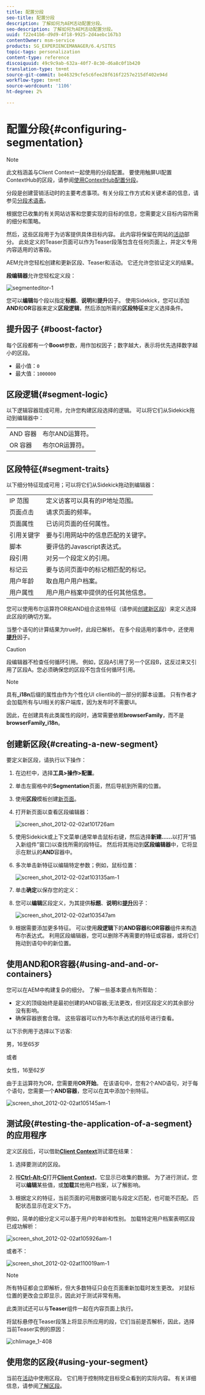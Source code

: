 ```yaml
---
title: 配置分段
seo-title: 配置分段
description: 了解如何为AEM活动配置分段。
seo-description: 了解如何为AEM活动配置分段。
uuid: f22e41b6-d9d9-4f18-9925-2d4aebc167b3
contentOwner: msm-service
products: SG_EXPERIENCEMANAGER/6.4/SITES
topic-tags: personalization
content-type: reference
discoiquuid: 49c9c9ab-632a-40f7-8c30-d6a8c0f1b420
translation-type: tm+mt
source-git-commit: be46329cfe5c6fee28f616f2257e215df402e94d
workflow-type: tm+mt
source-wordcount: '1106'
ht-degree: 2%

---
```



# 配置分段{#configuring-segmentation}

>[!NOTE]
>
>此文档涵盖与Client Context一起使用的分段配置。 要使用触屏UI配置ContextHub的区段，请参阅[使用ContextHub配置分段](/help/sites-administering/segmentation.md)。

分段是创建营销活动时的主要考虑事项。有关分段工作方式和关键术语的信息，请参见[分段术语表](/help/sites-authoring/segmentation-overview.md)。

根据您已收集的有关网站访客和您要实现的目标的信息，您需要定义目标内容所需的细分和策略。

然后，这些区段用于为访客提供具体目标内容。 此内容将保留在网站的[活动](/help/sites-authoring/personalization.md)部分。 此处定义的Teaser页面可以作为Teaser段落包含在任何页面上，并定义专用内容适用的访客段。

AEM允许您轻松创建和更新区段、Teaser和活动。 它还允许您验证定义的结果。

**段编辑器**&#x200B;允许您轻松定义段：

![segmenteditor-1](assets/segmenteditor-1.png)

您可以&#x200B;**编辑**&#x200B;每个段以指定&#x200B;**标题**、**说明**&#x200B;和&#x200B;**提升**&#x200B;因子。 使用Sidekick，您可以添加&#x200B;**AND**&#x200B;和&#x200B;**OR**&#x200B;容器来定义&#x200B;**区段逻辑**，然后添加所需的&#x200B;**区段特征**&#x200B;来定义选择条件。

## 提升因子 {#boost-factor}

每个区段都有一个&#x200B;**Boost**&#x200B;参数，用作加权因子；数字越大，表示将优先选择数字越小的区段。

* 最小值：`0`
* 最大值：`1000000`

## 区段逻辑{#segment-logic}

以下逻辑容器现成可用，允许您构建区段选择的逻辑。 可以将它们从Sidekick拖动到编辑器中：

<table> 
 <tbody> 
  <tr> 
   <td> AND 容器<br /> </td> 
   <td> 布尔AND运算符。<br /> </td> 
  </tr> 
  <tr> 
   <td> OR 容器<br /> </td> 
   <td> 布尔OR运算符。</td> 
  </tr> 
 </tbody> 
</table>

## 区段特征{#segment-traits}

以下细分特征现成可用；可以将它们从Sidekick拖动到编辑器：

<table> 
 <tbody> 
  <tr> 
   <td> IP 范围<br /> </td> 
   <td>定义访客可以具有的IP地址范围。<br /> </td> 
  </tr> 
  <tr> 
   <td> 页面点击<br /> </td> 
   <td>请求页面的频率。<br /> </td> 
  </tr> 
  <tr> 
   <td> 页面属性<br /> </td> 
   <td>已访问页面的任何属性。<br /> </td> 
  </tr> 
  <tr> 
   <td> 引用关键字<br /> </td> 
   <td>要与引用网站中的信息匹配的关键字。<br /> </td> 
  </tr> 
  <tr> 
   <td> 脚本</td> 
   <td>要评估的Javascript表达式。<br /> </td> 
  </tr> 
  <tr> 
   <td> 段引用 <br /> </td> 
   <td>对另一个段定义的引用。<br /> </td> 
  </tr> 
  <tr> 
   <td> 标记云<br /> </td> 
   <td>要与访问页面中的标记相匹配的标记。<br /> </td> 
  </tr> 
  <tr> 
   <td> 用户年龄<br /> </td> 
   <td>取自用户用户档案。<br /> </td> 
  </tr> 
  <tr> 
   <td> 用户属性<br /> </td> 
   <td>用户用户档案中提供的任何其他信息。 </td> 
  </tr> 
 </tbody> 
</table>

您可以使用布尔运算符OR和AND组合这些特征（请参阅[创建新区段](#creating-a-new-segment)）来定义选择此区段的确切方案。

当整个语句的计算结果为true时，此段已解析。 在多个段适用的事件中，还使用&#x200B;**[提升](/help/sites-administering/campaign-segmentation.md#boost-factor)**&#x200B;因子。

>[!CAUTION]
>
>段编辑器不检查任何循环引用。 例如，区段A引用了另一个区段B，这反过来又引用了区段A。您必须确保您的区段不包含任何循环引用。

>[!NOTE]
>
>具有&#x200B;**_i18n**&#x200B;后缀的属性由作为个性化UI clientlib的一部分的脚本设置。 只有作者才会加载所有与UI相关的客户端库，因为发布时不需要UI。
>
>因此，在创建具有此类属性的段时，通常需要依赖&#x200B;**browserFamily**，而不是&#x200B;**browserFamily_i18n**。

## 创建新区段{#creating-a-new-segment}

要定义新区段，请执行以下操作：

1. 在边栏中，选择&#x200B;**工具>操作>配置**。
1. 单击左窗格中的&#x200B;**Segmentation**&#x200B;页面，然后导航到所需的位置。
1. 使用&#x200B;**区段**&#x200B;模板创建[新页面](/help/sites-authoring/managing-pages.md)。
1. 打开新页面以查看区段编辑器：

   ![screen_shot_2012-02-02at101726am](assets/screen_shot_2012-02-02at101726am.png)

1. 使用Sidekick或上下文菜单(通常单击鼠标右键，然后选择&#x200B;**新建……**&#x200B;以打开“插入新组件”窗口)以查找所需的段特征。 然后将其拖动到&#x200B;**区段编辑器**&#x200B;中，它将显示在默认的&#x200B;**AND**&#x200B;容器中。
1. 多次单击新特征以编辑特定参数；例如，鼠标位置：

   ![screen_shot_2012-02-02at103135am-1](assets/screen_shot_2012-02-02at103135am-1.png)

1. 单击&#x200B;**确定**&#x200B;以保存您的定义：
1. 您可以&#x200B;**编辑**&#x200B;区段定义，为其提供&#x200B;**标题**、**说明**&#x200B;和&#x200B;**[提升](/help/sites-administering/campaign-segmentation.md#boost-factor)**&#x200B;因子：

   ![screen_shot_2012-02-02at103547am](assets/screen_shot_2012-02-02at103547am.png)

1. 根据需要添加更多特征。 可以使用&#x200B;**段逻辑**&#x200B;下的&#x200B;**AND容器**&#x200B;和&#x200B;**OR容器**&#x200B;组件来构造布尔表达式。 利用区段编辑器，您可以删除不再需要的特征或容器，或将它们拖动到语句中的新位置。

## 使用AND和OR容器{#using-and-and-or-containers}

您可以在AEM中构建复杂的细分。 了解一些基本要点有所帮助：

* 定义的顶级始终是最初创建的AND容器;无法更改，但对区段定义的其余部分没有影响。
* 确保容器嵌套合理。 这些容器可以作为布尔表达式的括号进行查看。

以下示例用于选择以下访客:

男，16至65岁

或者

女性，16至62岁

由于主运算符为OR，您需要用&#x200B;**OR开始**。 在该语句中，您有2个AND语句，对于每个语句，您需要一个&#x200B;**AND容器**，您可以在其中添加个别特征。

![screen_shot_2012-02-02at105145am-1](assets/screen_shot_2012-02-02at105145am-1.png)

## 测试段{#testing-the-application-of-a-segment}的应用程序

定义区段后，可以借助&#x200B;**[Client Context](/help/sites-administering/client-context.md)**&#x200B;测试潜在结果：

1. 选择要测试的区段。
1. 按&#x200B;**[Ctrl-Alt-C](/help/sites-authoring/keyboard-shortcuts.md)**&#x200B;打开&#x200B;**[Client Context](/help/sites-administering/client-context.md)**，它显示已收集的数据。 为了进行测试，您可以&#x200B;**编辑**&#x200B;某些值，或&#x200B;**加载**&#x200B;其他用户档案，以了解影响。

1. 根据定义的特征，当前页面的可用数据可能与段定义匹配，也可能不匹配。 匹配状态显示在定义下方。

例如，简单的细分定义可以基于用户的年龄和性别。 加载特定用户档案表明区段已成功解析：

![screen_shot_2012-02-02at105926am-1](assets/screen_shot_2012-02-02at105926am-1.png)

或者不：

![screen_shot_2012-02-02at110019am-1](assets/screen_shot_2012-02-02at110019am-1.png)

>[!NOTE]
>
>所有特征都会立即解析，但大多数特征只会在页面重新加载时发生更改。 对鼠标位置的更改会立即显示，因此对于测试非常有用。

此类测试还可以与&#x200B;**Teaser**&#x200B;组件一起在内容页面上执行。

将鼠标悬停在Teaser段落上将显示所应用的段，它们当前是否解析，因此，选择当前Teaser实例的原因：

![chlimage_1-408](assets/chlimage_1-408.png)

## 使用您的区段{#using-your-segment}

当前在[活动](/help/sites-authoring/personalization.md)中使用区段。 它们用于控制特定目标受众看到的实际内容。 有关详细信息，请参阅[了解区段](/help/sites-authoring/segmentation-overview.md)。
